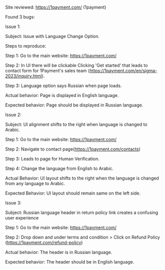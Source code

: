 Site reviewed: https://1payment.com/ (1payment)

Found 3 bugs:

Issue 1:

Subject: Issue with Language Change Option.

Steps to reproduce:

Step 1: Go to the main website: https://1payment.com/ 

Step 2: In UI there will be clickable Clicking 'Get started' that leads to contact form for 1Payment's sales team (https://1payment.com/en/sigma-2023/inquiry.html). 

Step 3: Language option says Russian when page loads.

Actual behavior: Page is displayed in English language.

Expected behavior: Page should be displayed in Russian language.

Issue 2:

Subject: UI alignment shifts to the right when language is changed to Arabic.

Step 1: Go to the main website: https://1payment.com/

Step 2: Navigate to contact page(https://1payment.com/contacts)

Step 3: Leads to page for Human Verification.

Step 4: Change the language from English to Arabic.

Actual Behavior: UI layout shifts to the right when the language is changed from any language to Arabic.

Expected Behavior: UI layout should remain same on the left side.

Issue 3:

Subject: Russian language header in return policy link creates a confusing user experience

Step 1: Go to the main website: https://1payment.com/

Step 2: Drop down and under terms and condition > Click on Refund Policy (https://1payment.com/refund-policy)

Actual behavior: The header is in Russian language.

Expected behavior: The header should be in English language.
